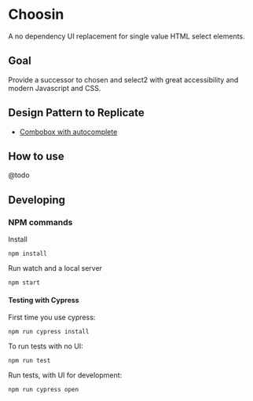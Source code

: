 # Choosin
A no dependency UI replacement for single value HTML select elements.

## Goal
Provide a successor to chosen and select2 with great accessibility and modern Javascript and CSS.

## Design Pattern to Replicate
- [Combobox with autocomplete](https://www.w3.org/WAI/ARIA/apg/example-index/combobox/combobox-autocomplete-list.html)

## How to use
@todo

## Developing

### NPM commands

Install
```
npm install
```

Run watch and a local server
```
npm start
```

#### Testing with Cypress
First time you use cypress:
```
npm run cypress install
```

To run tests with no UI:
```
npm run test
```

Run tests, with UI for development:
```
npm run cypress open
```
